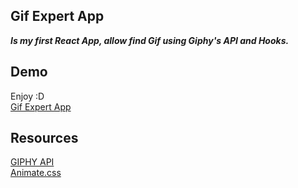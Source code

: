 ## Gif Expert App

***Is my first React App, allow find Gif using Giphy's API and Hooks.***

## Demo

Enjoy :D <br>[Gif Expert App](https://ricardomaldonado93.github.io/react-gifexpertapp/)

## Resources

[GIPHY API](https://developers.giphy.com/docs/api#quick-start-guide)<br>
[Animate.css](https://animate.style/)